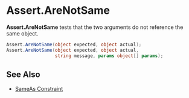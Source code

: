 # Assert.AreNotSame

**Assert.AreNotSame** tests that the two arguments do not reference the same object.

```csharp
Assert.AreNotSame(object expected, object actual);
Assert.AreNotSame(object expected, object actual,
                  string message, params object[] params);
```

## See Also

* [SameAs Constraint](xref:sameasconstraint)
